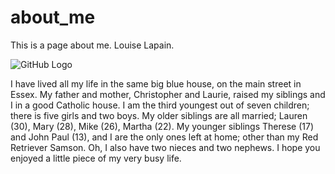 # about_me
This is a page about me. Louise Lapain.

![GitHub Logo](https://scontent-yyz1-1.xx.fbcdn.net/v/t1.0-9/13239067_10206362077158685_8254997053778110168_n.jpg?oh=1f3f1776b171b2ef763761192367c774&oe=5A5FE86B)

I have lived all my life in the same big blue house, on the main street in Essex. My father and mother, Christopher and Laurie, raised my siblings and I in a good Catholic house. I am the third youngest out of seven children; there is five girls and two boys. My older siblings are all married; Lauren (30), Mary (28), Mike (26), Martha (22). My younger siblings Therese (17) and John Paul (13), and I are the only ones left at home; other than my Red Retriever Samson. Oh, I also have two nieces and two nephews. I hope you enjoyed a little piece of my very busy life.
